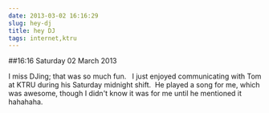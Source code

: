 ```yaml
---
date: 2013-03-02 16:16:29
slug: hey-dj
title: hey DJ
tags: internet,ktru
---
```


##16:16 Saturday 02 March 2013

I miss DJing; that was so much fun.   I just enjoyed communicating with Tom at KTRU during his Saturday midnight shift.  He played a song for me, which was awesome, though I didn't know it was for me until he mentioned it hahahaha.


